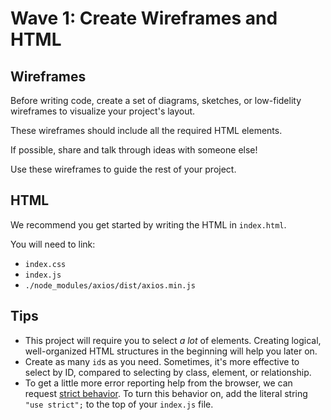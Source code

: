 # Wave 1: Create Wireframes and HTML

## Wireframes

Before writing code, create a set of diagrams, sketches, or low-fidelity wireframes to visualize your project's layout.

These wireframes should include all the required HTML elements.

If possible, share and talk through ideas with someone else!

Use these wireframes to guide the rest of your project.

## HTML

We recommend you get started by writing the HTML in `index.html`.

You will need to link:
- `index.css` 
- `index.js`   
- `./node_modules/axios/dist/axios.min.js` 

## Tips

- This project will require you to select _a lot_ of elements. Creating logical, well-organized HTML structures in the beginning will help you later on.
- Create as many `id`s as you need. Sometimes, it's more effective to select by ID, compared to selecting by class, element, or relationship.
- To get a little more error reporting help from the browser, we can request [strict behavior](https://developer.mozilla.org/en-US/docs/Web/JavaScript/Reference/Strict_mode). To turn this behavior on, add the literal string `"use strict";` to the top of your `index.js` file. 